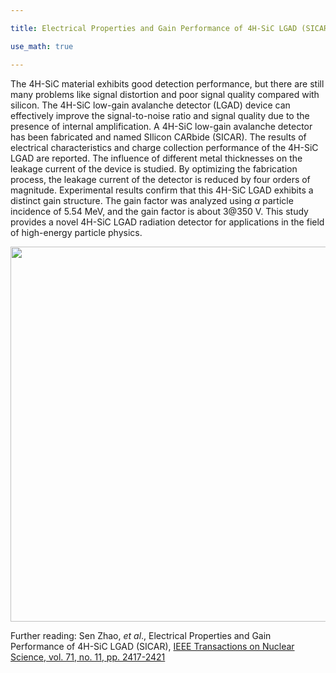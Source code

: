 ```yaml
---

title: Electrical Properties and Gain Performance of 4H-SiC LGAD (SICAR)

use_math: true  

---
```





The 4H-SiC material exhibits good detection performance, but there are still many problems like signal distortion and poor signal quality compared with silicon. The 4H-SiC low-gain avalanche detector (LGAD) device can effectively improve the signal-to-noise ratio and signal quality due to the presence of internal amplification. A 4H-SiC low-gain avalanche detector has been fabricated and named SIlicon CARbide (SICAR). The results of electrical characteristics and charge collection performance of the 4H-SiC LGAD are reported. The influence of different metal thicknesses on the leakage current of the device is studied. By optimizing the fabrication process, the leakage current of the detector is reduced by four orders of magnitude. Experimental results confirm that this 4H-SiC LGAD exhibits a distinct gain structure. The gain factor was analyzed using $\alpha$ particle incidence of 5.54 MeV, and the gain factor is about 3@350 V. This study provides a novel 4H-SiC LGAD radiation detector for applications in the field of high-energy particle physics.

<a href="/docs/publications/p9_SiC_LGAD_fig5.png">

<img src="/docs/publications/p9_SiC_LGAD_fig5.png" width="600"/>

</a>







Further reading: Sen Zhao, _et al_., Electrical Properties and Gain Performance of 4H-SiC LGAD (SICAR), [IEEE Transactions on Nuclear Science, vol. 71, no. 11, pp. 2417-2421](https://doi.org/10.1109/TNS.2024.3471863) 
